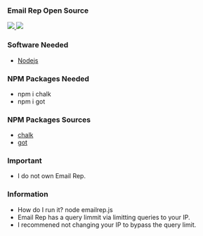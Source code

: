 ### Email Rep Open Source
<p>
    <a href="https://www.codefactor.io/repository/github/iuseyahoo/email-info">
        <img src="https://www.codefactor.io/Content/badges/APlus.svg">
    </a>
    <a>
        <img src="https://img.shields.io/badge/Status-Working-green">
    </a>
</p>


### Software Needed
- [Nodejs](https://nodejs.org/en/download/)

### NPM Packages Needed
- npm i chalk
- npm i got

### NPM Packages Sources
- [chalk](https://www.npmjs.com/package/chalk)
- [got](https://www.npmjs.com/package/got)

### Important
- I do not own Email Rep. 

### Information
- How do I run it? node emailrep.js
- Email Rep has a query limmit via limitting queries to your IP.
- I recommened not changing your IP to bypass the query limit.
